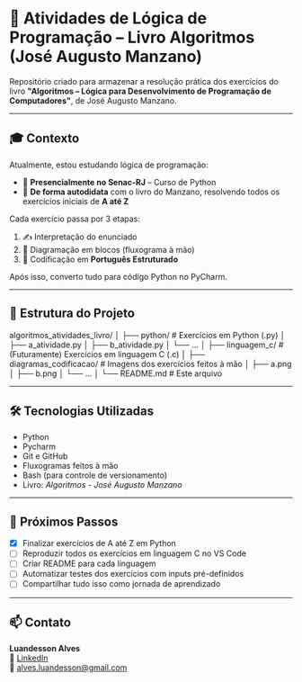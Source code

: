# 📘 Atividades de Lógica de Programação – Livro Algoritmos (José Augusto Manzano)

Repositório criado para armazenar a resolução prática dos exercícios do livro **"Algoritmos – Lógica para Desenvolvimento de Programação de Computadores"**, de José Augusto Manzano.

---

## 🎓 Contexto

Atualmente, estou estudando lógica de programação:

- 📍 **Presencialmente no Senac-RJ** – Curso de Python
- 📍 **De forma autodidata** com o livro do Manzano, resolvendo todos os exercícios iniciais de **A até Z**

Cada exercício passa por 3 etapas:

1. ✍️ Interpretação do enunciado  
2. 🧠 Diagramação em blocos (fluxograma à mão)  
3. 🧾 Codificação em **Português Estruturado**

Após isso, converto tudo para código Python no PyCharm.

---

## 📁 Estrutura do Projeto

algoritmos_atividades_livro/
│
├── python/ # Exercícios em Python (.py)
│ ├── a_atividade.py
│ ├── b_atividade.py
│ └── ...
│
├── linguagem_c/ # (Futuramente) Exercícios em linguagem C (.c)
│
├── diagramas_codificacao/ # Imagens dos exercícios feitos à mão
│ ├── a.png
│ ├── b.png
│ └── ...
│
└── README.md # Este arquivo
 

---

## 🛠️ Tecnologias Utilizadas

- Python
- Pycharm
- Git e GitHub
- Fluxogramas feitos à mão
- Bash (para controle de versionamento)
- Livro: *Algoritmos - José Augusto Manzano*

---

## 🚀 Próximos Passos

- [x] Finalizar exercícios de A até Z em Python
- [ ] Reproduzir todos os exercícios em linguagem C no VS Code
- [ ] Criar README para cada linguagem
- [ ] Automatizar testes dos exercícios com inputs pré-definidos
- [ ] Compartilhar tudo isso como jornada de aprendizado

---

## 📫 Contato

**Luandesson Alves**  
🔗 [LinkedIn](https://www.linkedin.com/in/luandesson)  
📧 alves.luandesson@gmail.com  
